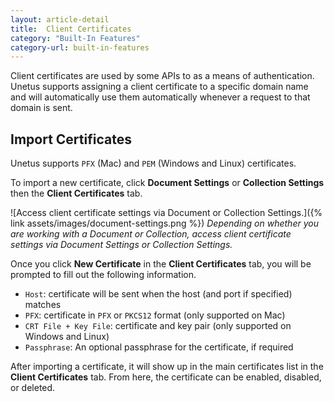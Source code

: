```yaml
---
layout: article-detail
title:  Client Certificates
category: "Built-In Features"
category-url: built-in-features
---
```


Client certificates are used by some APIs to as a means of authentication. Unetus supports assigning a client certificate to a specific domain name and will automatically use them automatically whenever a request to that domain is sent.

## Import Certificates

Unetus supports `PFX` (Mac) and `PEM` (Windows and Linux) certificates. 

To import a new certificate, click **Document Settings** or **Collection Settings** then the **Client Certificates** tab. 

![Access client certificate settings via Document or Collection Settings.]({% link assets/images/document-settings.png %})
_Depending on whether you are working with a Document or Collection, access client certificate settings via Document Settings or Collection Settings._

Once you click **New Certificate** in the **Client Certificates** tab, you will be prompted to fill out the following information. 

* `Host`: certificate will be sent when the host (and port if specified) matches
* `PFX`: certificate in `PFX` or `PKCS12` format (only supported on Mac)
* `CRT File + Key File`: certificate and key pair (only supported on Windows and Linux)
* `Passphrase`: An optional passphrase for the certificate, if required

After importing a certificate, it will show up in the main certificates list in the **Client Certificates** tab. From here, the certificate can be enabled, disabled, or deleted.
